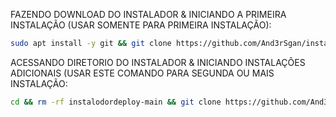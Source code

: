 FAZENDO DOWNLOAD DO INSTALADOR & INICIANDO A PRIMEIRA INSTALAÇÃO (USAR SOMENTE PARA PRIMEIRA INSTALAÇÃO):

```bash
sudo apt install -y git && git clone https://github.com/And3rSgan/instalodordeploy-main && sudo chmod -R 777 instalodordeploy-main && cd instalodordeploy-main && sudo ./install_primaria
```

ACESSANDO DIRETORIO DO INSTALADOR & INICIANDO INSTALAÇÕES ADICIONAIS (USAR ESTE COMANDO PARA SEGUNDA OU MAIS INSTALAÇÃO:
```bash
cd && rm -rf instalodordeploy-main && git clone https://github.com/And3rSgan/instalodordeploy-main.git && sudo chmod -R 777 instalodordeploy-main && cd instalodordeploy-main && sudo ./install_instancia
```

